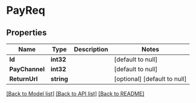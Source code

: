 # PayReq

## Properties
Name | Type | Description | Notes
------------ | ------------- | ------------- | -------------
**Id** | **int32** |  | [default to null]
**PayChannel** | **int32** |  | [default to null]
**ReturnUrl** | **string** |  | [optional] [default to null]

[[Back to Model list]](../README.md#documentation-for-models) [[Back to API list]](../README.md#documentation-for-api-endpoints) [[Back to README]](../README.md)

